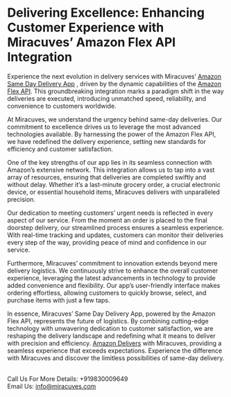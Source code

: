 <h1>Delivering Excellence: Enhancing Customer Experience with Miracuves’ Amazon Flex API Integration</h1>

Experience the next evolution in delivery services with Miracuves’ <a href="https://miracuves.com/product/amazonfresh-clone/#">Amazon Same Day Delivery App</a> , driven by the dynamic capabilities of the <a href="https://miracuves.com/product/amazonfresh-clone/#">Amazon Flex API</a>. This groundbreaking integration marks a paradigm shift in the way deliveries are executed, introducing unmatched speed, reliability, and convenience to customers worldwide.

At Miracuves, we understand the urgency behind same-day deliveries. Our commitment to excellence drives us to leverage the most advanced technologies available. By harnessing the power of the Amazon Flex API, we have redefined the delivery experience, setting new standards for efficiency and customer satisfaction.

One of the key strengths of our app lies in its seamless connection with Amazon’s extensive network. This integration allows us to tap into a vast array of resources, ensuring that deliveries are completed swiftly and without delay. Whether it’s a last-minute grocery order, a crucial electronic device, or essential household items, Miracuves delivers with unparalleled precision.

Our dedication to meeting customers’ urgent needs is reflected in every aspect of our service. From the moment an order is placed to the final doorstep delivery, our streamlined process ensures a seamless experience. With real-time tracking and updates, customers can monitor their deliveries every step of the way, providing peace of mind and confidence in our service.

Furthermore, Miracuves’ commitment to innovation extends beyond mere delivery logistics. We continuously strive to enhance the overall customer experience, leveraging the latest advancements in technology to provide added convenience and flexibility. Our app’s user-friendly interface makes ordering effortless, allowing customers to quickly browse, select, and purchase items with just a few taps.

In essence, Miracuves’ Same Day Delivery App, powered by the Amazon Flex API, represents the future of logistics. By combining cutting-edge technology with unwavering dedication to customer satisfaction, we are reshaping the delivery landscape and redefining what it means to deliver with precision and efficiency. <a href="https://miracuves.com/">Amazon Delivers</a>  with Miracuves, providing a seamless experience that exceeds expectations. Experience the difference with Miracuves and discover the limitless possibilities of same-day delivery.




<br>Call Us For More Details: +919830009649</br>
Email Us: info@miracuves.com

